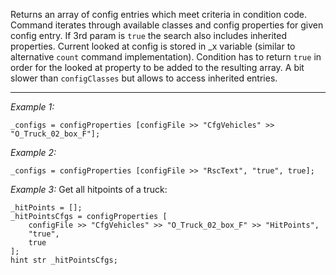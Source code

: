 Returns an array of config entries which meet criteria in condition code. Command iterates through available classes and config properties for given config entry.
If 3rd param is `true` the search also includes inherited properties. Current looked at config is stored in _x variable (similar to alternative `count` command implementation).
Condition has to return `true` in order for the looked at property to be added to the resulting array. A bit slower than `configClasses` but allows to access inherited entries.


---
*Example 1:*
```sqf
_configs = configProperties [configFile >> "CfgVehicles" >> "O_Truck_02_box_F"];
```

*Example 2:*
```sqf
_configs = configProperties [configFile >> "RscText", "true", true];
```

*Example 3:*
Get all hitpoints of a truck:

```sqf
_hitPoints = [];
_hitPointsCfgs = configProperties [
	configFile >> "CfgVehicles" >> "O_Truck_02_box_F" >> "HitPoints", 
	"true", 
	true
];
hint str _hitPointsCfgs;
```